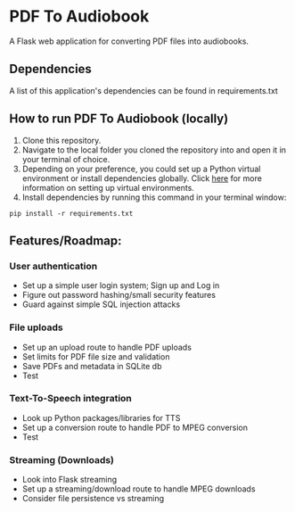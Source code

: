 # PDF To Audiobook

A Flask web application for converting PDF files into audiobooks.

## Dependencies
A list of this application's dependencies can be found in requirements.txt

## How to run PDF To Audiobook (locally)
1. Clone this repository.
2. Navigate to the local folder you cloned the repository into and open it in your terminal of choice.
3. Depending on your preference, you could set up a Python virtual environment or install dependencies globally. Click [here](https://docs.python.org/3/library/venv.html) for more information on setting up virtual environments.
4. Install dependencies by running this command in your terminal window:
```
pip install -r requirements.txt
```

## Features/Roadmap:

### User authentication
* Set up a simple user login system; Sign up and Log in
* Figure out password hashing/small security features
* Guard against simple SQL injection attacks

### File uploads
* Set up an upload route to handle PDF uploads
* Set limits for PDF file size and validation
* Save PDFs and metadata in SQLite db
* Test

### Text-To-Speech integration
* Look up Python packages/libraries for TTS
* Set up a conversion route to handle PDF to MPEG conversion
* Test

### Streaming (Downloads)
* Look into Flask streaming
* Set up a streaming/download route to handle MPEG downloads
* Consider file persistence vs streaming